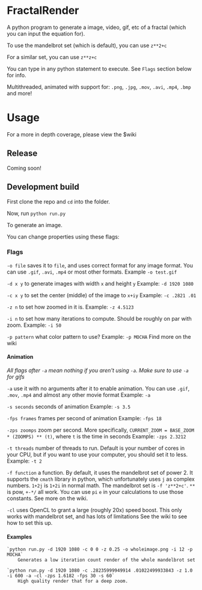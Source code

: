# FractalRender

A python program to generate a image, video, gif, etc of a fractal (which you can input the equation for).

To use the mandelbrot set (which is default), you can use `z**2+c`

For a similar set, you can use `z**z+c`

You can type in any python statement to execute. See `Flags` section below for info.

Multithreaded, animated with support for:
`.png`, `.jpg`, `.mov`, `.avi`, `.mp4`, `.bmp` and more!

# Usage

For a more in depth coverage, please view the $wiki

## Release

Coming soon!


## Development build

First clone the repo and `cd` into the folder.

Now, run `python run.py`

To generate an image.

You can change properties using these flags:

### Flags
`-o file` saves it to `file`, and uses correct format for any image format.
    You can use `.gif`, `.avi`, `.mp4` or most other formats. 
    Example `-o test.gif`

`-d x y` to generate images with width `x` and height `y`
    Example: `-d 1920 1080`

`-c x y` to set the center (middle) of the image to `x+iy`
    Example: `-c .2821 .01`

`-z n` to set how zoomed in it is.
    Example: `-z 4.5123`

`-i n` to set how many iterations to compute. Should be roughly on par with zoom. 
    Example: `-i 50`

`-p pattern` what color pattern to use?
    Example: `-p MOCHA` Find more on the wiki

#### Animation

*All flags after `-a` mean nothing if you aren't using `-a`. Make sure to use `-a` for gifs*

`-a` use it with no arguments after it to enable animation. You can use `.gif`, `.mov`, `.mp4` and almost any other movie format
    Example: `-a`

`-s seconds` seconds of animation
    Example: `-s 3.5`

`-fps frames` frames per second of animation
    Example: `-fps 18`

`-zps zoomps` zoom per second. More specifically, `CURRENT_ZOOM = BASE_ZOOM * (ZOOMPS) ** (t)`, where `t` is the time in seconds
    Example: `-zps 2.3212`

`-t threads` number of threads to run. Default is your number of cores in your CPU, but if you want to use your computer, you should set it to less.
    Example: `-t 2`

`-f function` a function. By default, it uses the mandelbrot set of power 2.
    It supports the `cmath` library in python, which unfortunately uses `j` as complex numbers.
    `1+2j` is `1+2i` in normal math. The mandelbrot set is `-f 'z**2+c'`. `**` is pow, `+-*/` all work.
    You can use `pi` `e` in your calculations to use those constants. See more on the wiki.

`-cl` uses OpenCL to grant a large (roughly 20x) speed boost. This only works with mandelbrot set, and has lots of limitations
    See the wiki to see how to set this up.

#### Examples
    `python run.py -d 1920 1080 -c 0 0 -z 0.25 -o wholeimage.png -i 12 -p MOCHA`
        Generates a low iteration count render of the whole mandelbrot set

    `python run.py -d 1920 1080 -c .28235999949914 .01022499933843 -z 1.0 -i 600 -a -cl -zps 1.6182 -fps 30 -s 60`
        High quality render that for a deep zoom.